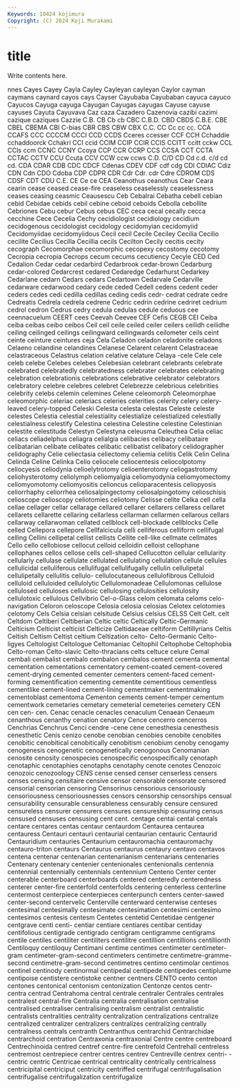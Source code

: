 ```yaml
---
Keywords: 10424 kojimura
Copyright: (C) 2024 Koji Murakami
---
```


# title

Write contents here.



nnes Cayes
Cayey Cayla Cayley Cayleyan cayleyan Caylor cayman caymans caynard cayos
cays Cayser Cayubaba Cayubaban cayuca cayuco Cayucos Cayuga cayuga Cayugan
Cayugas cayugas Cayuse cayuse cayuses Cayuta Cayuvava Caz caza Cazadero
Cazenovia cazibi cazimi cazique caziques Cazzie C.B. CB Cb cb
CBC C.B.D. CBD CBDS C.B.E. CBE CBEL CBEMA CBI C-bias
CBR CBS CBW CBX C.C. CC Cc cc cc. CCA
CCAFS CCC CCCCM CCCI CCD CCDS Cceres ccesser CCF CCH
Cchaddie cchaddoorck Cchakri CCI ccid CCIM CCIP CCIR CCIS CCITT
ccitt cckw CCL CCls ccm CCNC CCNY Ccoya CCP CCR
CCRP CCS CCSA CCT CCTA CCTAC CCTV CCU Ccuta CCV
CCW ccw ccws C.D. C/D CD Cd c.d. c/d cd
cd. CDA CDAR CDB CDC CDCF Cdenas CDEV CDF cdf
cdg CDI CDIAC Cdiz CDN Cdn CDO Cdoba CDP CDPR
CDR Cdr Cdr. cdr Cdre CDROM CDS CDSF CDT CDU
C.E. CE Ce ce CEA Ceanothus ceanothus Cear Ceara cearin
cease ceased cease-fire ceaseless ceaselessly ceaselessness ceases ceasing ceasmic Ceausescu
Ceb Cebalrai Cebatha cebell cebian cebid Cebidae cebids cebil cebine
ceboid ceboids Cebolla cebollite Cebriones Cebu cebur Cebus cebus CEC
ceca cecal cecally cecca cecchine Cece Cecelia Cechy cecidiologist cecidiology
cecidium cecidogenous cecidologist cecidology cecidomyian cecidomyiid Cecidomyiidae cecidomyiidous Cecil cecil
Cecile Ceciley Cecilia Cecilio cecilite Cecilius Cecilla Cecillia cecils Cecilton
Cecily cecitis cecity cecograph Cecomorphae cecomorphic cecopexy cecostomy cecotomy Cecropia
cecropia Cecrops cecum cecums cecutiency Cecyle CED Ced Cedalion Cedar
cedar cedarbird Cedarbrook cedar-brown Cedarburg cedar-colored Cedarcrest cedared Cedaredge Cedarhurst
Cedarkey Cedarlane cedarn Cedars cedars Cedartown Cedarvale Cedarville cedarware cedarwood
cedary cede ceded Cedell cedens cedent ceder ceders cedes cedi
cedilla cedillas ceding cedis cedr- cedrat cedrate cedre Cedreatis Cedrela
cedrela cedrene Cedric cedrin cedrine cedriret cedrium cedrol cedron Cedrus
cedry cedula cedulas cedule ceduous cee ceennacuelum CEERT cees Ceevah
Ceevee CEF Cefis CEGB CEI Ceiba ceiba ceibas ceibo ceibos
Ceil ceil ceile ceiled ceiler ceilers ceilidh ceilidhe ceiling ceilinged
ceilings ceilingward ceilingwards ceilometer ceils ceint ceinte ceinture ceintures ceja
Cela Celadon celadon celadonite celadons Celaeno celandine celandines Celanese Celarent
celarent Celastraceae celastraceous Celastrus celation celative celature Celaya -cele Cele
cele celeb celebe Celebes celebes Celebesian celebrant celebrants celebrate celebrated
celebratedly celebratedness celebrater celebrates celebrating celebration celebrationis celebrations celebrative celebrator
celebrators celebratory celebre celebres celebret Celebrezze celebrious celebrities celebrity celebs
celemin celemines Celene celeomorph Celeomorphae celeomorphic celeriac celeriacs celeries celerities
celerity celery celery-leaved celery-topped Celeski Celesta celesta celestas Celeste celeste
celestes Celestia celestial celestiality celestialize celestialized celestially celestialness celestify Celestina
celestina Celestine celestine Celestinian celestite celestitude Celestyn Celestyna celeusma Celeuthea
Celia celiac celiacs celiadelphus celiagra celialgia celibacies celibacy celibataire celibatarian
celibate celibates celibatic celibatist celibatory celidographer celidography Celie celiectasia celiectomy
celiemia celiitis Celik Celin Celina Celinda Celine Celinka Celio celiocele
celiocentesis celiocolpotomy celiocyesis celiodynia celioelytrotomy celioenterotomy celiogastrotomy celiohysterotomy celiolymph celiomyalgia
celiomyodynia celiomyomectomy celiomyomotomy celiomyositis celioncus celioparacentesis celiopyosis celiorrhaphy celiorrhea celiosalpingectomy
celiosalpingotomy celioschisis celioscope celioscopy celiotomies celiotomy Celisse celite Celka cell
cella cellae cellager cellar cellarage cellared cellarer cellarers cellaress cellaret
cellarets cellarette cellaring cellarless cellarman cellarmen cellarous cellars cellarway cellarwoman
cellated cellblock cell-blockade cellblocks Celle celled Cellepora cellepore Cellfalcicula celli
celliferous celliform cellifugal celling Cellini cellipetal cellist cellists Cellite cell-like
cellmate cellmates Cello cello cellobiose cellocut celloid celloidin celloist cellophane
cellophanes cellos cellose cells cell-shaped Cellucotton cellular cellularity cellularly cellulase
cellulate cellulated cellulating cellulation cellule cellules cellulicidal celluliferous cellulifugal cellulifugally
cellulin cellulipetal cellulipetally cellulitis cellulo- cellulocutaneous cellulofibrous Celluloid celluloid celluloided
cellulolytic Cellulomonadeae Cellulomonas cellulose cellulosed celluloses cellulosic cellulosing cellulosities cellulosity
cellulotoxic cellulous Cellvibrio Cel-o-Glass celom celomata celoms celo-navigation Celoron celoscope
Celosia celosia celosias Celotex celotomies celotomy Cels Celsia celsian celsitude
Celsius celsius CELSS Celt Celt. celt Celtdom Celtiberi Celtiberian Celtic
celtic Celtically Celtic-Germanic Celticism Celticist celticist Celticize Celtidaceae celtiform Celtillyrians
Celtis Celtish Celtism Celtist celtium Celtization celto- Celto-Germanic Celto-ligyes Celtologist
Celtologue Celtomaniac Celtophil Celtophobe Celtophobia Celto-roman Celto-slavic Celto-thracians celts celtuce
celure Cemal cembali cembalist cembalo cembalon cembalos cement cementa cemental
cementation cementations cementatory cement-coated cement-covered cement-drying cemented cementer cementers cement-faced
cement-forming cementification cementing cementite cementitious cementless cementlike cement-lined cement-lining cementmaker
cementmaking cementoblast cementoma Cementon cements cement-temper cementum cementwork cemetaries cemetary
cemeterial cemeteries cemetery CEN cen cen- cen. Cenac cenacle cenacles
cenaculum Cenaean Cenaeum cenanthous cenanthy cenation cenatory Cence cencerro cencerros
Cenchrias Cenchrus Cenci cendre -cene cene cenesthesia cenesthesis cenesthetic Cenis
cenizo cenobe cenobian cenobies cenobite cenobites cenobitic cenobitical cenobitically cenobitism
cenobium cenoby cenogamy cenogenesis cenogenetic cenogenetically cenogonous Cenomanian cenosite cenosity
cenospecies cenospecific cenospecifically cenotaph cenotaphic cenotaphies cenotaphs cenotaphy cenote cenotes
Cenozoic cenozoic cenozoology CENS cense censed censer censerless censers censes
censing censitaire censive censor censorable censorate censored censorial censorian censoring
Censorinus censorious censoriously censoriousness censoriousnesses censors censorship censorships censual censurability
censurable censurableness censurably censure censured censureless censurer censurers censures censureship
censuring census censused censuses censusing cent cent. centage centai cental
centals centare centares centas centaur centaurdom Centaurea centaurea centauress Centauri
centauri centaurial centaurian centauric Centaurid Centauridium centauries Centaurium centauromachia centauromachy
centauro-triton centaurs Centaurus centaurus centaury centavo centavos centena centenar centenarian
centenarianism centenarians centenaries Centenary centenary centenier centenionales centenionalis centennia centennial
centennially centennials centennium Centeno Center center centerable centerboard centerboards centered
centeredly centeredness centerer center-fire centerfold centerfolds centering centerless centerline centermost
centerpiece centerpieces centerpunch centers center-sawed center-second centervelic Centerville centerward centerwise
centeses centesimal centesimally centesimate centesimation centesimi centesimo centesimos centesis centesm
Centetes centetid Centetidae centgener centgrave centi centi- centiar centiare centiares
centibar centiday centifolious centigrade centigrado centigram centigramme centigrams centile centiles
centiliter centiliters centilitre centillion centillions centillionth Centiloquy centiloquy Centimani centime
centimes centimeter centimeter-gram centimeter-gram-second centimeters centimetre centimetre-gramme-second centimetre-gram-second centimetres centimo
centimolar centimos centinel centinody centinormal centipedal centipede centipedes centiplume centipoise
centistere centistoke centner centners CENTO cento centon centones centonical centonism
centonization Centonze centos centr- centra centrad Centrahoma central centrale centraler
Centrales centrales centralest central-fire Centralia centralia centralisation centralise centralised centraliser
centralising centralism centralist centralistic centralists centralities centrality centralization centralizations centralize
centralized centralizer centralizers centralizes centralizing centrally centralness centrals centranth Centranthus
centrarchid Centrarchidae centrarchoid centration Centraxonia centraxonial Centre centre centreboard Centrechinoida
centred centref centre-fire centrefold Centrehall centreless centremost centrepiece centrer centres
centrev Centreville centrex centri- -centric centric Centricae centrical centricality centrically
centricalness centricipital centriciput centricity centriffed centrifugal centrifugalisation centrifugalise centrifugalization centrifugalize
